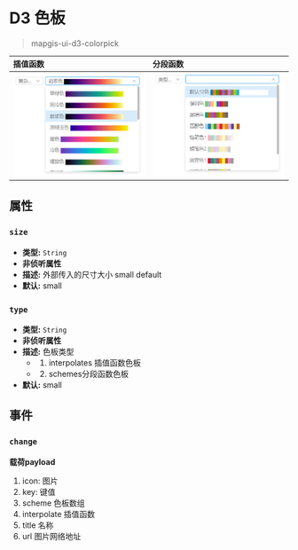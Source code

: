 # D3 色板 

> mapgis-ui-d3-colorpick

| 插值函数                            | 分段函数                  |
| :---------------------------------- | :------------------------ |
| ![interpolates](./interpolates.png) | ![schemes](./schemes.png) |

## 属性

### `size`
- **类型:** `String`
- **非侦听属性**
- **描述:** 外部传入的尺寸大小 small default
- **默认:** small

### `type`
- **类型:** `String`
- **非侦听属性**
- **描述:** 色板类型 
  - 1. interpolates 插值函数色板   
  - 2. schemes分段函数色板
- **默认:** small

## 事件

### `change`

**载荷payload** 

1. icon: 图片
2. key: 键值
3. scheme 色板数组
4. interpolate 插值函数
5. title 名称
6. url 图片网络地址
